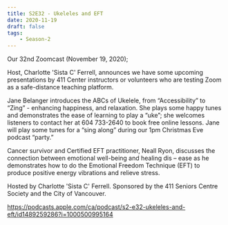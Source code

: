 ```yaml
---
title: S2E32 - Ukeleles and EFT
date: 2020-11-19
draft: false
tags:
    - Season-2
---
```


Our 32nd Zoomcast (November 19, 2020);

Host, Charlotte 'Sista C' Ferrell, announces we have some upcoming presentations by 411 Center instructors or volunteers who are testing Zoom as a safe-distance teaching platform.

Jane Belanger introduces the ABCs of Ukelele, from “Accessibility” to “Zing” - enhancing happiness, and relaxation. She plays some happy tunes and demonstrates the ease of learning to play a “uke”; she welcomes listeners to contact her at 604 733-2640 to book free online lessons. Jane will play some tunes for a “sing along” during our 1pm Christmas Eve podcast “party.”

Cancer survivor and Certified EFT practitioner, Neall Ryon, discusses the connection between emotional well-being and healing dis – ease as he demonstrates how to do the Emotional Freedom Technique (EFT) to produce positive energy vibrations and relieve stress.

Hosted by Charlotte 'Sista C' Ferrell. Sponsored by the 411 Seniors Centre Society and the City of Vancouver.

https://podcasts.apple.com/ca/podcast/s2-e32-ukeleles-and-eft/id1489259286?i=1000500995164